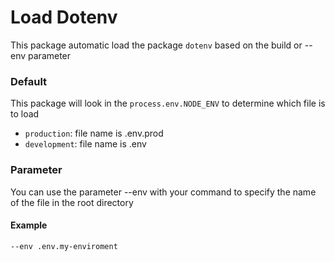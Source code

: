 # Load Dotenv

This package automatic load the package `dotenv` based on the build or --env parameter

### Default
This package will look in the `process.env.NODE_ENV` to determine which file is to load

 - `production`:  file name is .env.prod
 - `development`: file name is .env

### Parameter
You can use the parameter --env with your command to specify the name of the file in the root directory

#### Example
`--env .env.my-enviroment`
